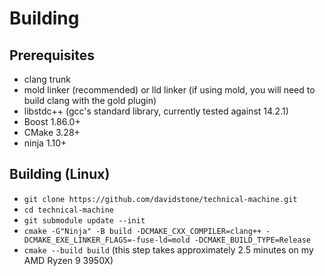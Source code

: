 # Building

## Prerequisites

* clang trunk
* mold linker (recommended) or lld linker (if using mold, you will need to build clang with the gold plugin)
* libstdc++ (gcc's standard library, currently tested against 14.2.1)
* Boost 1.86.0+
* CMake 3.28+
* ninja 1.10+

## Building (Linux)

* `git clone https://github.com/davidstone/technical-machine.git`
* `cd technical-machine`
* `git submodule update --init`
* `cmake -G"Ninja" -B build -DCMAKE_CXX_COMPILER=clang++ -DCMAKE_EXE_LINKER_FLAGS=-fuse-ld=mold -DCMAKE_BUILD_TYPE=Release`
* `cmake --build build` (this step takes approximately 2.5 minutes on my AMD Ryzen 9 3950X)
